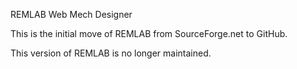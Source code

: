 
REMLAB Web Mech Designer

This is the initial move of REMLAB from SourceForge.net to GitHub.

This version of REMLAB is no longer maintained.
